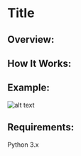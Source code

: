 
# **Title**

## **Overview:**


## **How It Works:**


## **Example:**

![alt text]()

## **Requirements:**

Python 3.x
